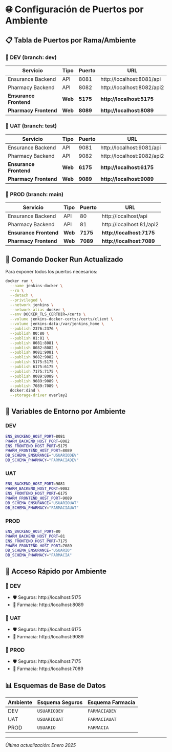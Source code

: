 # 🌐 Configuración de Puertos por Ambiente

## 📋 Tabla de Puertos por Rama/Ambiente

### 🔧 DEV (branch: dev)

| Servicio               | Tipo    | Puerto   | URL                        |
| ---------------------- | ------- | -------- | -------------------------- |
| Ensurance Backend      | API     | 8081     | http://localhost:8081/api  |
| Pharmacy Backend       | API     | 8082     | http://localhost:8082/api2 |
| **Ensurance Frontend** | **Web** | **5175** | **http://localhost:5175**  |
| **Pharmacy Frontend**  | **Web** | **8089** | **http://localhost:8089**  |

### 🧪 UAT (branch: test)

| Servicio               | Tipo    | Puerto   | URL                        |
| ---------------------- | ------- | -------- | -------------------------- |
| Ensurance Backend      | API     | 9081     | http://localhost:9081/api  |
| Pharmacy Backend       | API     | 9082     | http://localhost:9082/api2 |
| **Ensurance Frontend** | **Web** | **6175** | **http://localhost:6175**  |
| **Pharmacy Frontend**  | **Web** | **9089** | **http://localhost:9089**  |

### 🚀 PROD (branch: main)

| Servicio               | Tipo    | Puerto   | URL                       |
| ---------------------- | ------- | -------- | ------------------------- |
| Ensurance Backend      | API     | 80       | http://localhost/api      |
| Pharmacy Backend       | API     | 81       | http://localhost:81/api2  |
| **Ensurance Frontend** | **Web** | **7175** | **http://localhost:7175** |
| **Pharmacy Frontend**  | **Web** | **7089** | **http://localhost:7089** |

## 🐳 Comando Docker Run Actualizado

Para exponer todos los puertos necesarios:

```bash
docker run \
  --name jenkins-docker \
  --rm \
  --detach \
  --privileged \
  --network jenkins \
  --network-alias docker \
  --env DOCKER_TLS_CERTDIR=/certs \
  --volume jenkins-docker-certs:/certs/client \
  --volume jenkins-data:/var/jenkins_home \
  --publish 2376:2376 \
  --publish 80:80 \
  --publish 81:81 \
  --publish 8081:8081 \
  --publish 8082:8082 \
  --publish 9081:9081 \
  --publish 9082:9082 \
  --publish 5175:5175 \
  --publish 6175:6175 \
  --publish 7175:7175 \
  --publish 8089:8089 \
  --publish 9089:9089 \
  --publish 7089:7089 \
  docker:dind \
  --storage-driver overlay2
```

## 🔧 Variables de Entorno por Ambiente

### DEV

```bash
ENS_BACKEND_HOST_PORT=8081
PHARM_BACKEND_HOST_PORT=8082
ENS_FRONTEND_HOST_PORT=5175
PHARM_FRONTEND_HOST_PORT=8089
DB_SCHEMA_ENSURANCE="USUARIODEV"
DB_SCHEMA_PHARMACY="FARMACIADEV"
```

### UAT

```bash
ENS_BACKEND_HOST_PORT=9081
PHARM_BACKEND_HOST_PORT=9082
ENS_FRONTEND_HOST_PORT=6175
PHARM_FRONTEND_HOST_PORT=9089
DB_SCHEMA_ENSURANCE="USUARIOUAT"
DB_SCHEMA_PHARMACY="FARMACIAUAT"
```

### PROD

```bash
ENS_BACKEND_HOST_PORT=80
PHARM_BACKEND_HOST_PORT=81
ENS_FRONTEND_HOST_PORT=7175
PHARM_FRONTEND_HOST_PORT=7089
DB_SCHEMA_ENSURANCE="USUARIO"
DB_SCHEMA_PHARMACY="FARMACIA"
```

## 🎯 Acceso Rápido por Ambiente

### 🔧 DEV

- 🛡️ Seguros: http://localhost:5175
- 💊 Farmacia: http://localhost:8089

### 🧪 UAT

- 🛡️ Seguros: http://localhost:6175
- 💊 Farmacia: http://localhost:9089

### 🚀 PROD

- 🛡️ Seguros: http://localhost:7175
- 💊 Farmacia: http://localhost:7089

## 📊 Esquemas de Base de Datos

| Ambiente | Esquema Seguros | Esquema Farmacia |
| -------- | --------------- | ---------------- |
| DEV      | `USUARIODEV`    | `FARMACIADEV`    |
| UAT      | `USUARIOUAT`    | `FARMACIAUAT`    |
| PROD     | `USUARIO`       | `FARMACIA`       |

---

_Última actualización: Enero 2025_
